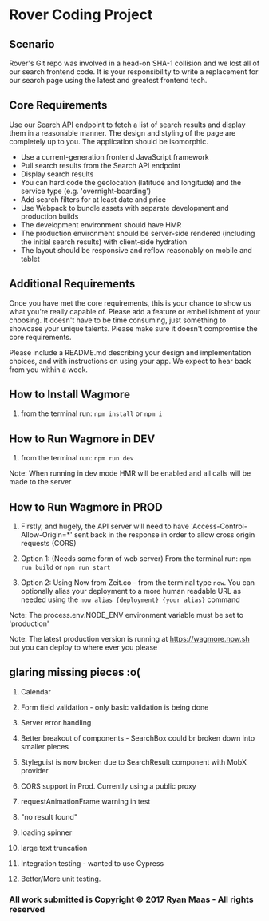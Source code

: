 # Rover Coding Project

## Scenario

Rover's Git repo was involved in a head-on SHA-1 collision and we lost all of our search frontend code. It is your responsibility to write a replacement for our search page using the latest and greatest frontend tech.

##  Core Requirements

Use our [Search API](/search-api.md) endpoint to fetch a list of search results and display them in a reasonable manner. The design and styling of the page are completely up to you. The application should be isomorphic.

- Use a current-generation frontend JavaScript framework
- Pull search results from the Search API endpoint
- Display search results
- You can hard code the geolocation (latitude and longitude) and the service type (e.g. 'overnight-boarding')
- Add search filters for at least date and price
- Use Webpack to bundle assets with separate development and production builds 
- The development environment should have HMR
- The production environment should be server-side rendered (including the initial search results) with client-side hydration
- The layout should be responsive and reflow reasonably on mobile and tablet

## Additional Requirements

Once you have met the core requirements, this is your chance to show us what you're really capable of. Please add a feature or embellishment of your choosing. It doesn't have to be time consuming, just something to showcase your unique talents. Please make sure it doesn't compromise the core requirements.

Please include a README.md describing your design and implementation choices, and with instructions on using your app. We expect to hear back from you within a week.

## How to Install Wagmore ##

1. from the terminal run: `npm install` or `npm i`

## How to Run Wagmore in DEV ##

1. from the terminal run: `npm run dev`

Note: When running in dev mode HMR will be enabled and all calls will be made to the server

## How to Run Wagmore in PROD ##

1. Firstly, and hugely, the API server will need to have 'Access-Control-Allow-Origin=*' sent back in the response
in order to allow cross origin requests (CORS)

1. Option 1: (Needs some form of web server) From the terminal run: `npm run build` or `npm run start`

2. Option 2: Using Now from Zeit.co - from the terminal type `now`. You can optionally alias your deployment to a more human readable URL as needed using the `now alias {deployment} {your alias}` command

Note: The process.env.NODE_ENV environment variable must be set to 'production'

Note: The latest production version is running at https://wagmore.now.sh but you can deploy to where ever you please

## glaring missing pieces :o( ##

1. Calendar

2. Form field validation - only basic validation is being done

3. Server error handling

4. Better breakout of components - SearchBox could br broken down into smaller pieces

5. Styleguist is now broken due to SearchResult component with MobX provider

6. CORS support in Prod. Currently using a public proxy

7. requestAnimationFrame warning in test

8. "no result found"

9. loading spinner

10. large text truncation 

11. Integration testing - wanted to use Cypress

12. Better/More unit testing.


### All work submitted is Copyright &copy; 2017 Ryan Maas - All rights reserved ###

